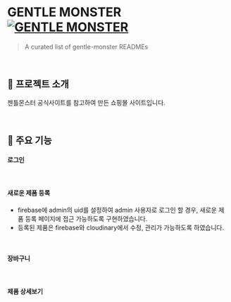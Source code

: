 # GENTLE MONSTER [![GENTLE MONSTER](https://cdn.jsdelivr.net/gh/sindresorhus/awesome@d7305f38d29fed78fa85652e3a63e154dd8e8829/media/badge.svg)](https://delicate-longma-d20402.netlify.app/)
> A curated list of gentle-monster READMEs

<br>

## 👀 프로젝트 소개

젠틀몬스터 공식사이트를 참고하여 만든 쇼핑몰 사이트입니다.

<br>

## 📍 주요 기능

#### 로그인

<br>

#### 새로운 제품 등록

* firebase에 admin의 uid를 설정하여 admin 사용자로 로그인 할 경우, 새로운 제품 등록 페이지에 접근 가능하도록 구현하였습니다.
* 등록된 제품은 firebase와 cloudinary에서 수정, 관리가 가능하도록 하였습니다.


<br>

#### 장바구니

<br>

#### 제품 상세보기

<br>
